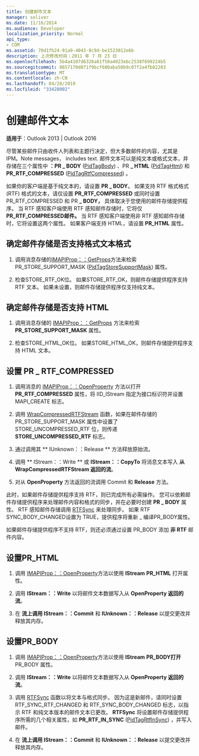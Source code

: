 ```yaml
---
title: 创建邮件文本
manager: soliver
ms.date: 11/16/2014
ms.audience: Developer
localization_priority: Normal
api_type:
- COM
ms.assetid: 70d1fb24-91a9-4043-8c9d-be1523012e6b
description: 上次修改时间：2011 年 7 月 23 日
ms.openlocfilehash: 5b4a4107d6326a61f50a4023ebc2538f699224b5
ms.sourcegitcommit: 8657170d071f9bcf680aba50b9c07f2a4fb82283
ms.translationtype: MT
ms.contentlocale: zh-CN
ms.lasthandoff: 04/28/2019
ms.locfileid: "33428002"
---
```

# <a name="creating-message-text"></a>创建邮件文本

**适用于**：Outlook 2013 | Outlook 2016 
  
尽管某些邮件只由收件人列表和主题行决定，但大多数邮件的内容，尤其是 IPM。Note messages， includes text. 邮件文本可以是纯文本或格式文本，并存储在三个属性中 **：PR \_ BODY** ([PidTagBody](pidtagbody-canonical-property.md)) 、PR **\_ HTML** ([PidTagHtml](pidtaghtml-canonical-property.md)) 和 **PR_RTF_COMPRESSED** ([PidTagRtfCompressed](pidtagrtfcompressed-canonical-property.md)) 。 

如果你的客户端是基于纯文本的，请设置 **PR \_ BODY**。 如果支持 RTF 格式格式 (RTF) 格式的文本，请仅设置 **PR_RTF_COMPRESSED** 或同时设置 PR_RTF_COMPRESSED 和 PR **\_ BODY，** 具体取决于您使用的邮件存储提供程序。  当 RTF 感知客户端使用 RTF 感知邮件存储时，它将仅 **PR_RTF_COMPRESSED邮件。** 当 RTF 感知客户端使用非 RTF 感知邮件存储时，它将设置这两个属性。 如果客户端支持 HTML，请设置 **PR_HTML** 属性。 
  
## <a name="determine-whether-your-message-store-supports-rich-text-format"></a>确定邮件存储是否支持格式文本格式
  
1. 调用消息存储的[IMAPIProp：：GetProps](imapiprop-getprops.md)方法来检索 PR_STORE_SUPPORT_MASK  ([PidTagStoreSupportMask](pidtagstoresupportmask-canonical-property.md)) 属性。
    
2. 检查STORE_RTF_OK位。 如果STORE_RTF_OK，则邮件存储提供程序支持 RTF 文本。 如果未设置，则邮件存储提供程序仅支持纯文本。
    
## <a name="determine-whether-your-message-store-supports-html"></a>确定邮件存储是否支持 HTML
  
1. 调用消息存储的 [IMAPIProp：：GetProps](imapiprop-getprops.md) 方法来检索 **PR_STORE_SUPPORT_MASK** 属性。 
    
2. 检查STORE_HTML_OK位。 如果STORE_HTML_OK，则邮件存储提供程序支持 HTML 文本。 
    
## <a name="set-pr_rtf_compressed"></a>设置 PR \_ RTF_COMPRESSED
  
1. 调用消息的 [IMAPIProp：：OpenProperty](imapiprop-openproperty.md) 方法以打开 **PR_RTF_COMPRESSED** 属性，将 IID_IStream 指定为接口标识符并设置 MAPI_CREATE 标志。 
    
2. 调用 [WrapCompressedRTFStream](wrapcompressedrtfstream.md) 函数，如果在邮件存储的 PR_STORE_SUPPORT_MASK 属性中设置了 STORE_UNCOMPRESSED_RTF 位，则传递 **STORE_UNCOMPRESSED_RTF** 标志。 
    
3. 通过调用其 ** IUnknown：：Release ** 方法释放原始流。 
    
4. 调用 ** IStream：：Write ** 或 **IStream：：CopyTo** 将消息文本写入 **从 WrapCompressedRTFStream 返回的流**。
    
5. 对从 **OpenProperty** 方法返回的流调用 Commit 和 **Release** 方法。  
    
此时，如果邮件存储提供程序支持 RTF，则已完成所有必需操作。 您可以依赖邮件存储提供程序来处理邮件内容和格式的同步，并在必要时创建 **PR \_ BODY** 属性。 RTF 感知邮件存储调用 [RTFSync](rtfsync.md) 来处理同步。 如果 RTF SYNC_BODY_CHANGED设置为 TRUE，提供程序将重新 \_ 编译PR_BODY属性。  
  
如果邮件存储提供程序不支持 RTF，则还必须通过设置 PR_BODY 添加 **非 RTF** 邮件内容。 
  
## <a name="set-pr_html"></a>设置PR_HTML
  
1. 调用 [IMAPIProp：：OpenProperty](imapiprop-openproperty.md)方法以使用 **IStream** **PR_HTML** 打开属性。 
    
2. 调用 **IStream：：Write** 以将邮件文本数据写入从 **OpenProperty 返回的流**。 
    
3. 在 **流上调用 IStream：：Commit** 和 **IUnknown：：Release** 以提交更改并释放其内存。 
    
## <a name="set-pr_body"></a>设置PR_BODY
  
1. 调用 [IMAPIProp：：OpenProperty](imapiprop-openproperty.md)方法以使用 **IStream** **PR_BODY打开** PR_BODY 属性。 
    
2. 调用 **IStream：：Write** 以将邮件文本数据写入从 **OpenProperty 返回的流**。 
    
3. 调用 [RTFSync](rtfsync.md) 函数以将文本与格式同步。 因为这是新邮件，请同时设置 RTF_SYNC_RTF_CHANGED 和 RTF_SYNC_BODY_CHANGED 标志，以指示 RTF 和纯文本版本的邮件文本已更改。 **RTFSync** 将设置邮件存储提供程序所需的几个相关属性，如 **PR_RTF_IN_SYNC** ([PidTagRtfInSync](pidtagrtfinsync-canonical-property.md)) ，并写入邮件。
    
4. 在 **流上调用 IStream：：Commit** 和 **IUnknown：：Release** 以提交更改并释放其内存。 
    

